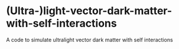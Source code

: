 # (Ultra-)light-vector-dark-matter-with-self-interactions
A code to simulate ultralight vector dark matter with self interactions
